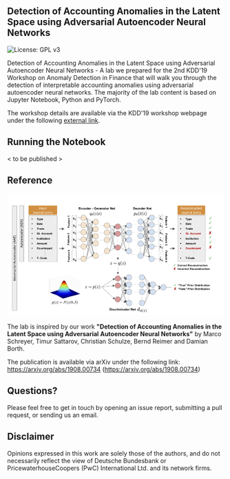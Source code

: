 ## Detection of Accounting Anomalies in the Latent Space using Adversarial Autoencoder Neural Networks

![License: GPL v3](https://img.shields.io/badge/License-GPLv3-blue.svg)

Detection of Accounting Anomalies in the Latent Space using Adversarial Autoencoder Neural Networks - A lab we prepared for the 2nd KDD'19 Workshop on Anomaly Detection in Finance that will walk you through the detection of interpretable accounting anomalies using adversarial autoencoder neural networks. The majority of the lab content is based on Jupyter Notebook, Python and PyTorch.

The workshop details are available via the KDD'19 workshop webpage under the following [external link](https://sites.google.com/view/kdd-adf-2019).

## Running the Notebook

< to be published > 

## Reference

![Autoencoder](https://raw.githubusercontent.com/GitiHubi/deepAD/master/images/architecture.png)

The lab is inspired by our work **"Detection of Accounting Anomalies in the Latent Space using Adversarial Autoencoder Neural Networks"** by Marco Schreyer, Timur Sattarov, Christian Schulze, Bernd Reimer and Damian Borth.

The publication is available via arXiv under the following link: https://arxiv.org/abs/1908.00734 (https://arxiv.org/abs/1908.00734)

## Questions?

Please feel free to get in touch by opening an issue report, submitting a pull request, or sending us an email.

## Disclaimer

Opinions expressed in this work are solely those of the authors, and do not necessarily reflect the view of Deutsche Bundesbank or PricewaterhouseCoopers (PwC) International Ltd. and its network firms. 
